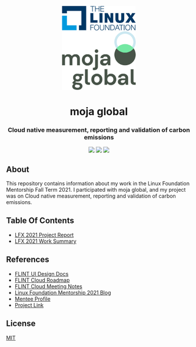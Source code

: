 <div align="center">
<img src="assets/lfx-2021-1.svg" height= "auto" width="200" />
<br />
<img src="assets/lfx-2021-2.webp" height= "auto" width="200" />
<br />
<h1>moja global</h1>
<h3>
Cloud native measurement, reporting and validation of carbon emissions
</h3>
<a href="https://github.com/iamrajiv/lfx-2021/network/members"><img src="https://img.shields.io/github/forks/iamrajiv/lfx-2021?color=0969da&style=for-the-badge" height="auto" width="auto" /></a>
<a href="https://github.com/iamrajiv/lfx-2021/stargazers"><img src="https://img.shields.io/github/stars/iamrajiv/lfx-2021?color=0969da&style=for-the-badge" height="auto" width="auto" /></a>
<a href="https://github.com/iamrajiv/lfx-2021/blob/main/LICENSE"><img src="https://img.shields.io/github/license/iamrajiv/lfx-2021?color=0969da&style=for-the-badge" height="auto" width="auto" /></a>
</div>

## About

This repository contains information about my work in the Linux Foundation Mentorship Fall Term 2021. I participated with moja global, and my project was on Cloud native measurement, reporting and validation of carbon emissions.

## Table Of Contents

- [LFX 2021 Project Report](LFX_2021_Project_Report.md)
- [LFX 2021 Work Summary](LFX_2021_Work_Summary.md)

## References

- [FLINT UI Design Docs](https://docs.google.com/document/d/1JkLCRxxf4vr-0uzP_5xOMQ2gAe0v5XVPsu5bmbL6X9Q/edit?disco=AAAAOOw576A)
- [FLINT Cloud Roadmap](https://docs.google.com/spreadsheets/d/1O2azUQf2nTEPa3WCnYuu2xGrb2ErRneGikkzySQUU5Q/edit#gid=0)
- [FLINT Cloud Meeting Notes](https://docs.google.com/document/d/1YuP4-vSmd2Dmw9hAlaE2K9anmDa3aqBDNVHSu5lVVJc/edit#)
- [Linux Foundation Mentorship 2021 Blog](https://iamrajiv.github.io/posts/linux-foundation-mentorship-2021/)
- [Mentee Profile](https://mentorship.lfx.linuxfoundation.org/mentee/817f5835-af24-4508-93e9-dac5fdf44ff8)
- [Project Link](https://mentorship.lfx.linuxfoundation.org/project/d70e1f9e-abde-403f-8389-52a122301500)

## License

[MIT](https://github.com/iamrajiv/lfx-2021/blob/main/LICENSE)
